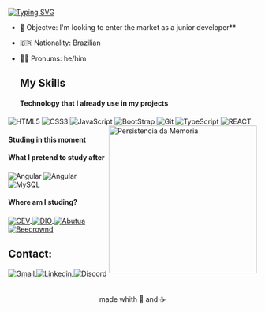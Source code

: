 [![Typing SVG](https://readme-typing-svg.demolab.com?font=Fira+Code&weight=500&size=23&pause=1000&color=E7E7E7&center=true&random=false&width=435&lines=Hello%2C+My+name+is+Isaque+%E2%9C%8C)](https://git.io/typing-svg)

- 🎯 Objectve: I'm looking to enter the market as a junior developer**
- 🇧🇷 Nationality: Brazilian 
- 👨‍🦱 Pronums: he/him 


  ## My Skills

  #### Technology that I already use in my projects
  
 <div style="display: inline_block">
    <img align="center" alt="HTML5" src="https://img.shields.io/badge/HTML5-000000?style=for-the-badge&logo=html5&logoColor=white" />
    <img align="center" alt="CSS3" src="https://img.shields.io/badge/CSS3-000000?style=for-the-badge&logo=css3&logoColor=white" />
    <img align="center" alt="JavaScript" src="https://img.shields.io/badge/JavaScript-000000?style=for-the-badge&logo=javascript&logoColor=white" />
    <img align="center" alt="BootStrap" src="https://img.shields.io/badge/Bootstrap-000000?style=for-the-badge&logo=bootstrap&logoColor=white" />
    <img align="center" alt="Git" src="https://img.shields.io/badge/GIT-000000?style=for-the-badge&logo=git&logoColor=white" />
    <img align="center" alt="TypeScript" src="https://img.shields.io/badge/TypeScript-000000?style=for-the-badge&logo=typescript&logoColor=white" />
    <img align="center" alt="REACT" src="https://img.shields.io/badge/React-000000?style=for-the-badge&logo=react&logoColor=white" />
  </div>
    <img src="https://static.wixstatic.com/media/618f39_50d0a866fdc346fa94846c878f544d47~mv2.png/v1/fill/w_560,h_560,al_c,q_85,usm_0.66_1.00_0.01,enc_auto/618f39_50d0a866fdc346fa94846c878f544d47~mv2.png" min-width="300px" max-width="300px" width="300px" align="right" alt="Persistencia da Memoria">

  #### Studing in this moment
  
   <div style="display: inline_block">
    </div>    
    
  #### What I pretend to study after
  
   <div style="display: inline_block">
      <img align="center" alt="Angular" src="https://img.shields.io/badge/Angular-000000?style=for-the-badge&logo=angular&logoColor=white" />
      <img align="center" alt="Angular" src="https://img.shields.io/badge/Sass-000000?style=for-the-badge&logo=sass&logoColor=white" />
      <img align="center" alt="MySQL" src="https://img.shields.io/badge/MySQL-000000?style=for-the-badge&logo=mysql&logoColor=white" />
   </div>


  #### Where am I studing?
   <div style="display: inline_block">
    <a href="https://www.cursoemvideo.com/login/">
    <img align="center" alt="CEV" src="https://img.shields.io/badge/Curso em Video-000000?style=for-the-badge" />
    </a>
     <a href="https://web.dio.me/users/isaquebatista400?tab=achievements">
    <img align="center" alt="DIO" src="https://img.shields.io/badge/DIO-000000?style=for-the-badge" />
    </a>
     <a href="https://www.bootcampdevjr.com/">
    <img align="center" alt="Abutua" src="https://img.shields.io/badge/Abutua -000000?style=for-the-badge" />
    </a>
     <a href="https://judge.beecrowd.com/pt/profile/956984">
    <img align="center" alt="Beecrownd" src="https://img.shields.io/badge/Beecrownd-000000?style=for-the-badge" />
    </a>
   </div>


<div>

  ## Contact:
  <a href="mailto:ex@gmail.com" target="_blank">
  <img align="center" alt="Gmail" src="https://img.shields.io/badge/Gmail-D14836?style=for-the-badge&logo=gmail&logoColor=white" / > 
  </a>
  <a href="https://www.linkedin.com/in/isaquebarbos/" target="_blank">
  <img align="center" alt="Linkedin" src="https://img.shields.io/badge/LinkedIn-0077B5?style=for-the-badge&logo=linkedin&logoColor=white" / > 
  </a>
  <img align="center" alt="Discord" title="barbosa4814" src="https://img.shields.io/badge/Discord-5865F2?style=for-the-badge&logo=discord&logoColor=white" / > 

</div><br>

<div align="center"><br>
  made whith 💜 and ☕
</div>

